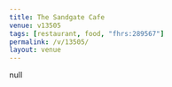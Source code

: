 ```yaml
---
title: The Sandgate Cafe
venue: v13505
tags: [restaurant, food, "fhrs:289567"]
permalink: /v/13505/
layout: venue
---
```

null